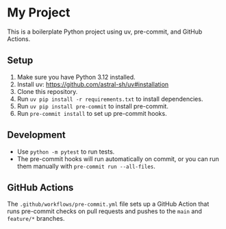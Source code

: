 # My Project

This is a boilerplate Python project using uv, pre-commit, and GitHub Actions.

## Setup

1. Make sure you have Python 3.12 installed.
2. Install uv: https://github.com/astral-sh/uv#installation
3. Clone this repository.
4. Run `uv pip install -r requirements.txt` to install dependencies.
5. Run `uv pip install pre-commit` to install pre-commit.
6. Run `pre-commit install` to set up pre-commit hooks.

## Development

- Use `python -m pytest` to run tests.
- The pre-commit hooks will run automatically on commit, or you can run them manually with `pre-commit run --all-files`.

## GitHub Actions

The `.github/workflows/pre-commit.yml` file sets up a GitHub Action that runs pre-commit checks on pull requests and pushes to the `main` and `feature/*` branches.